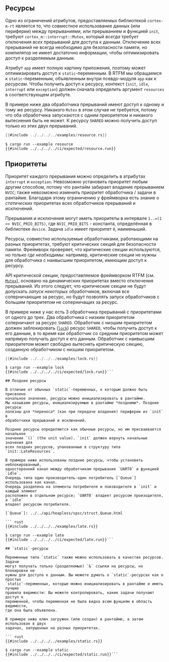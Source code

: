 ## Ресурсы

Одно из ограничений атрибутов, предоставляемых библиотекой `cortex-m-rt` является
то, что совместное использование данных (или периферии) между прерываниями,
или прерыванием и функцией `init`, требуют `cortex_m::interrupt::Mutex`, который
*всегда* требует отключения *всех* прерываний для доступа к данным. Отключение всех
прерываний не всегда необходимо для безопасности памяти, но компилятор не имеет
достаточно информации, чтобы оптимизировать доступ к разделяемым данным.

Атрибут `app` имеет полную картину приложения, поэтому может оптимизировать доступ к
`static`-переменным. В RTFM мы обращаемся к `static`-переменным, объявленным внутри
псевдо-модуля `app` как к *ресурсам*. Чтобы получить доступ к ресурсу, контекст
(`init`, `idle`, `interrupt` или `exception`) должен сначала определить
аргумент `resources` в соответствующем атрибуте.

В примере ниже два обработчика прерываний имеют доступ к одному и тому же ресурсу.
Никакого `Mutex` в этом случае не требуется, потому что оба обработчика запускаются
с одним приоритетом и никакого вытеснения быть не может.
К ресурсу `SHARED` можно получить доступ только из этих двух прерываний.

``` rust
{{#include ../../../../examples/resource.rs}}
```

``` console
$ cargo run --example resource
{{#include ../../../../ci/expected/resource.run}}
```

## Приоритеты

Приоритет каждого прерывания можно определить в атрибутах `interrupt` и `exception`.
Невозможно установить приоритет любым другим способом, потому что рантайм
забирает владение прерыванием `NVIC`; также невозможно изменить приоритет
обработчика / задачи в рантайме. Благодаря этому ограничению у фреймворка
есть знание о *статических* приоритетах всех обработчиков прерываний и исключений.

Прерывания и исключения могут иметь приоритеты в интервале `1..=(1 << NVIC_PRIO_BITS)`,
где `NVIC_PRIO_BITS` - константа, определённая в библиотеке `device`.
Задача `idle` имеет приоритет `0`, наименьший.

Ресурсы, совместно используемые обработчиками, работающими на разных приоритетах,
требуют критических секций для безопасности памяти. Фреймворк проверяет, что
критические секции используются, но *только где необходимы*: например,
критические секции не нужны для обработчика с наивысшим приоритетом, имеющим
доступ к ресурсу.

API критической секции, предоставляемое фреймворком RTFM (см. [`Mutex`]),
основано на динамических приоритетах вместо отключения прерываний. Из этого следует,
что критические секции не будут допускать *запуск некоторых* обработчиков,
включая все соперничающие за ресурс, но будут позволять запуск обработчиков с
большим приоритетом не соперничащих за ресурс.

[`Mutex`]: ../../api/rtfm/trait.Mutex.html

В примере ниже у нас есть 3 обработчика прерываний с приоритетами от одного
до трех. Два обработчика с низким приоритетом соперничают за ресурс `SHARED`.
Обработчик с низшим приоритетом должен заблокировать ([`lock`]) ресурс
`SHARED`, чтобы получить доступ к его данным, в то время как обработчик со
средним приоритетом может напрямую получать доступ к его данным. Обработчик
с наивысшим приоритетом может свободно вытеснять критическую секцию,
созданную обработчиком с низшим приоритетом.

[`lock`]: ../../api/rtfm/trait.Mutex.html#method.lock

``` rust
{{#include ../../../../examples/lock.rs}}
```

``` console
$ cargo run --example lock
{{#include ../../../../ci/expected/lock.run}}```

## Поздние ресурсы

В отличие от обычных `static`-переменных, к которым должно быть присвоено
начальное значение, ресурсы можно инициализировать в рантайме.
Мы называем ресурсы, инициализируемые в рантайме *поздними*. Поздние ресурсы
полезны для *переноса* (как при передаче владения) периферии из `init` в
обработчики прерываний и исключений.

Поздние ресурсы определяются как обычные ресурсы, но им присваивается начальное
значение `()` (the unit value). `init` должен вернуть начальные значения для
всех поздних ресурсов, упакованные в структуру типа `init::LateResources`.

В примере ниже использованы поздние ресурсы, чтобы установить неблокированный,
односторонний канал между обработчиком прерывания `UART0` и функцией `idle`.
Очередь типа один производитель-один потребитель [`Queue`] использована как канал.
Очередь разделена на элементы потребителя и поизводителя в `init` и каждый элемент
расположен в отдельном ресурсе; `UART0` владеет ресурсом произодителя, а `idle`
владеет ресурсом потребителя.

[`Queue`]: ../../api/heapless/spsc/struct.Queue.html

``` rust
{{#include ../../../../examples/late.rs}}
```

``` console
$ cargo run --example late
{{#include ../../../../ci/expected/late.run}}```

## `static`-ресурсы

Переменные типа `static` также можно использовать в качестве ресурсов. Задачи
могут получать только (разделяемые) `&` ссылки на ресурсы, но блокировки не
нужны для доступа к данным. Вы можете думать о `static`-ресурсах как о простых
`static`-переменных, которые можно инициализировать в рантайме и иметь лучшие
правила видимости: Вы можете контролировать, какие задачи получают доступ к
переменной, чтобы переменная не была видна всем фунциям в область видимости,
где она была объявлена.

В примере ниже ключ загружен (или создан) в рантайме, а затем использован в двух
задачах, запущенных на разных приоритетах.

``` rust
{{#include ../../../../examples/static.rs}}
```

``` console
$ cargo run --example static
{{#include ../../../../ci/expected/static.run}}```
